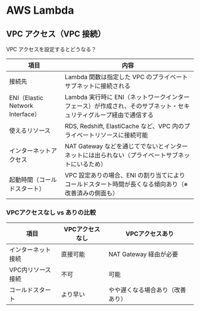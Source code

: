 # AWS Lambda

## VPC アクセス（VPC 接続）

VPC アクセスを設定するとどうなる？

|項目 | 内容|
|----|----|
|接続先 | Lambda 関数は指定した VPC のプライベートサブネットに接続される|
|ENI（Elastic Network Interface） | Lambda 実行時に ENI（ネットワークインターフェース）が作成され、そのサブネット・セキュリティグループ経由で通信する|
|使えるリソース | RDS, Redshift, ElastiCache など、VPC 内のプライベートリソースに接続可能|
|インターネットアクセス | NAT Gateway などを通じてでないとインターネットには出られない（プライベートサブネットにいるため）|
|起動時間（コールドスタート） | VPC 設定ありの場合、ENI の割り当てにより コールドスタート時間が長くなる傾向あり（※改善済みの側面も）|

###  VPCアクセスなし vs ありの比較

|項目 | VPCアクセスなし | VPCアクセスあり|
|----|----|----|
|インターネット接続 | 直接可能 | NAT Gateway 経由が必要|
|VPC内リソース接続 | 不可 | 可能|
|コールドスタート | より早い | やや遅くなる場合あり（改善あり）|
